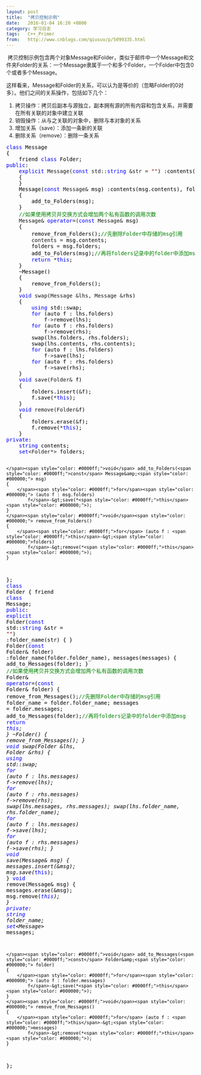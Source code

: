 ```yaml
---
layout: post
title:  "拷贝控制示例"
date:   2016-01-04 16:20 +0800
category: 学习日志
tags:   C++_Primer
from:   http://www.cnblogs.com/qiusuo/p/5099335.html
---
```

<p>&nbsp;拷贝控制示例包含两个对象Message和Folder，类似于邮件中一个Message和文件夹Folder的关系：一个Message隶属于一个和多个Folder，一个Folder中包含0个或者多个Message。</p>
<p>这样看来，Message和Folder的关系，可以认为是等价的（忽略Folder的0对多）。他们之间的关系操作，包括如下几个：</p>
<ol>
<li>拷贝操作：拷贝后副本与源独立，副本拥有源的所有内容和包含关系，并需要在所有关联的对象中建立关联</li>
<li>销毁操作：从与之关联的对象中，删除与本对象的关系</li>
<li>增加关系（save）：添加一条新的关联</li>
<li>删除关系（remove）：删除一条关系</li>
</ol>
<div class="cnblogs_code">
<pre><span style="color: #0000ff;">class</span><span style="color: #000000;"> Message
{
    friend </span><span style="color: #0000ff;">class</span><span style="color: #000000;"> Folder;
</span><span style="color: #0000ff;">public</span><span style="color: #000000;">:
    </span><span style="color: #0000ff;">explicit</span> Message(<span style="color: #0000ff;">const</span> std::<span style="color: #0000ff;">string</span> &amp;str = <span style="color: #800000;">""</span><span style="color: #000000;">) :contents(str)
    {
    }
    Message(</span><span style="color: #0000ff;">const</span> Message&amp;<span style="color: #000000;"> msg) :contents(msg.contents), folders(folders)
    {
        add_to_Folders(msg);
    }
    </span><span style="color: #008000;">//</span><span style="color: #008000;">如果使用拷贝并交换方式会增加两个私有函数的调用次数</span>
    Message&amp; <span style="color: #0000ff;">operator</span>=(<span style="color: #0000ff;">const</span> Message&amp;<span style="color: #000000;"> msg)
    {
        remove_from_Folders();</span><span style="color: #008000;">//</span><span style="color: #008000;">先删除Folder中存储的msg引用</span>
        contents =<span style="color: #000000;"> msg.contents;
        folders </span>=<span style="color: #000000;"> msg.folders;
        add_to_Folders(msg);</span><span style="color: #008000;">//</span><span style="color: #008000;">再将folders记录中的folder中添加msg</span>
        <span style="color: #0000ff;">return</span> *<span style="color: #0000ff;">this</span><span style="color: #000000;">;
    }
    </span>~<span style="color: #000000;">Message()
    {
        remove_from_Folders();
    }
    </span><span style="color: #0000ff;">void</span> swap(Message &amp;lhs, Message &amp;<span style="color: #000000;">rhs)
    {
        </span><span style="color: #0000ff;">using</span><span style="color: #000000;"> std::swap;
        </span><span style="color: #0000ff;">for</span><span style="color: #000000;"> (auto f : lhs.folders)
            f</span>-&gt;<span style="color: #000000;">remove(lhs);
        </span><span style="color: #0000ff;">for</span><span style="color: #000000;"> (auto f : rhs.folders)
            f</span>-&gt;<span style="color: #000000;">remove(rhs);
        swap(lhs.folders, rhs.folders);
        swap(lhs.contents, rhs.contents);
        </span><span style="color: #0000ff;">for</span><span style="color: #000000;"> (auto f : lhs.folders)
            f</span>-&gt;<span style="color: #000000;">save(lhs);
        </span><span style="color: #0000ff;">for</span><span style="color: #000000;"> (auto f : rhs.folders)
            f</span>-&gt;<span style="color: #000000;">save(rhs);
    }
    </span><span style="color: #0000ff;">void</span> save(Folder&amp;<span style="color: #000000;"> f)
    {
        folders.insert(</span>&amp;<span style="color: #000000;">f);
        f.save(</span>*<span style="color: #0000ff;">this</span><span style="color: #000000;">);
    }
    </span><span style="color: #0000ff;">void</span> remove(Folder&amp;<span style="color: #000000;">f)
    {
        folders.erase(</span>&amp;<span style="color: #000000;">f);
        f.remove(</span>*<span style="color: #0000ff;">this</span><span style="color: #000000;">);
    }
</span><span style="color: #0000ff;">private</span><span style="color: #000000;">:
    </span><span style="color: #0000ff;">string</span><span style="color: #000000;"> contents;
    </span><span style="color: #0000ff;">set</span>&lt;Folder*&gt;<span style="color: #000000;"> folders;

    </span><span style="color: #0000ff;">void</span> add_to_Folders(<span style="color: #0000ff;">const</span> Message&amp;<span style="color: #000000;"> msg)
    {
        </span><span style="color: #0000ff;">for</span><span style="color: #000000;"> (auto f : msg.folders)
            f</span>-&gt;save(*<span style="color: #0000ff;">this</span><span style="color: #000000;">);
    }
    </span><span style="color: #0000ff;">void</span><span style="color: #000000;"> remove_from_Folders()
    {
        </span><span style="color: #0000ff;">for</span> (auto f : <span style="color: #0000ff;">this</span>-&gt;<span style="color: #000000;">folders)
            f</span>-&gt;remove(*<span style="color: #0000ff;">this</span><span style="color: #000000;">);
    }
};
</span><span style="color: #0000ff;">class</span><span style="color: #000000;"> Folder
{
    friend </span><span style="color: #0000ff;">class</span><span style="color: #000000;"> Message;
</span><span style="color: #0000ff;">public</span><span style="color: #000000;">:
    </span><span style="color: #0000ff;">explicit</span> Folder(<span style="color: #0000ff;">const</span> std::<span style="color: #0000ff;">string</span> &amp;str = <span style="color: #800000;">""</span><span style="color: #000000;">) :folder_name(str)
    {
    }
    Folder(</span><span style="color: #0000ff;">const</span> Folder&amp;<span style="color: #000000;"> folder) :folder_name(folder.folder_name), messages(messages)
    {
        add_to_Messages(folder);
    }
    </span><span style="color: #008000;">//</span><span style="color: #008000;">如果使用拷贝并交换方式会增加两个私有函数的调用次数</span>
    Folder&amp; <span style="color: #0000ff;">operator</span>=(<span style="color: #0000ff;">const</span> Folder&amp;<span style="color: #000000;"> folder)
    {
        remove_from_Messages();</span><span style="color: #008000;">//</span><span style="color: #008000;">先删除Folder中存储的msg引用</span>
        folder_name =<span style="color: #000000;"> folder.folder_name;
        messages </span>=<span style="color: #000000;"> folder.messages;
        add_to_Messages(folder);</span><span style="color: #008000;">//</span><span style="color: #008000;">再将folders记录中的folder中添加msg</span>
        <span style="color: #0000ff;">return</span> *<span style="color: #0000ff;">this</span><span style="color: #000000;">;
    }
    </span>~<span style="color: #000000;">Folder()
    {
        remove_from_Messages();
    }
    </span><span style="color: #0000ff;">void</span> swap(Folder &amp;lhs, Folder &amp;<span style="color: #000000;">rhs)
    {
        </span><span style="color: #0000ff;">using</span><span style="color: #000000;"> std::swap;
        </span><span style="color: #0000ff;">for</span><span style="color: #000000;"> (auto f : lhs.messages)
            f</span>-&gt;<span style="color: #000000;">remove(lhs);
        </span><span style="color: #0000ff;">for</span><span style="color: #000000;"> (auto f : rhs.messages)
            f</span>-&gt;<span style="color: #000000;">remove(rhs);
        swap(lhs.messages, rhs.messages);
        swap(lhs.folder_name, rhs.folder_name);
        </span><span style="color: #0000ff;">for</span><span style="color: #000000;"> (auto f : lhs.messages)
            f</span>-&gt;<span style="color: #000000;">save(lhs);
        </span><span style="color: #0000ff;">for</span><span style="color: #000000;"> (auto f : rhs.messages)
            f</span>-&gt;<span style="color: #000000;">save(rhs);
    }
    </span><span style="color: #0000ff;">void</span> save(Message&amp;<span style="color: #000000;"> msg)
    {
        messages.insert(</span>&amp;<span style="color: #000000;">msg);
        msg.save(</span>*<span style="color: #0000ff;">this</span><span style="color: #000000;">);
    }
    </span><span style="color: #0000ff;">void</span> remove(Message&amp;<span style="color: #000000;"> msg)
    {
        messages.erase(</span>&amp;<span style="color: #000000;">msg);
        msg.remove(</span>*<span style="color: #0000ff;">this</span><span style="color: #000000;">);
    }
</span><span style="color: #0000ff;">private</span><span style="color: #000000;">:
    </span><span style="color: #0000ff;">string</span><span style="color: #000000;"> folder_name;
    </span><span style="color: #0000ff;">set</span>&lt;Message*&gt;<span style="color: #000000;"> messages;

    </span><span style="color: #0000ff;">void</span> add_to_Messages(<span style="color: #0000ff;">const</span> Folder&amp;<span style="color: #000000;"> folder)
    {
        </span><span style="color: #0000ff;">for</span><span style="color: #000000;"> (auto f : folder.messages)
            f</span>-&gt;save(*<span style="color: #0000ff;">this</span><span style="color: #000000;">);
    }
    </span><span style="color: #0000ff;">void</span><span style="color: #000000;"> remove_from_Messages()
    {
        </span><span style="color: #0000ff;">for</span> (auto f : <span style="color: #0000ff;">this</span>-&gt;<span style="color: #000000;">messages)
            f</span>-&gt;remove(*<span style="color: #0000ff;">this</span><span style="color: #000000;">);
    }
};</span></pre>
</div>
<p>&nbsp;</p>
